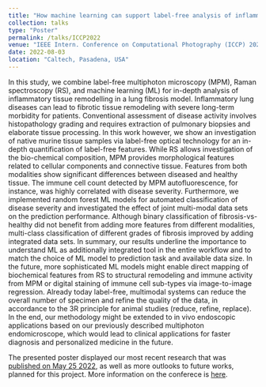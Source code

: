 ```yaml
---
title: "How machine learning can support label-free analysis of inflammatory tissue remodeling using Raman spectroscopy & Multiphoton microscopy"
collection: talks
type: "Poster"
permalink: /talks/ICCP2022
venue: "IEEE Intern. Conference on Computational Photography (ICCP) 2022"
date: 2022-08-03
location: "Caltech, Pasadena, USA"
---
```


In this study, we combine label-free multiphoton microscopy (MPM), Raman spectroscopy (RS), and machine learning (ML) for in-depth analysis of inflammatory tissue remodelling in a lung fibrosis model. Inflammatory lung diseases can lead to fibrotic tissue remodeling with severe long-term morbidity for patients. Conventional assessment of disease activity involves histopathology grading and requires extraction of pulmonary biopsies and elaborate tissue processing. In this work however, we show an investigation of native murine tissue samples via label-free optical technology for an in-depth quantification of label-free features. While RS allows investigation of the bio-chemical composition, MPM provides morphological features related to cellular components and connective tissue. Features from both modalities show significant differences between diseased and healthy tissue. The immune cell count detected by MPM autofluorescence, for instance, was highly correlated with disease severity. 
Furthermore, we implemented random forest ML models for automated classification of disease severity and investigated the effect of joint multi-modal data sets on the prediction performance. Although binary classification of fibrosis-vs-healthy did not benefit from adding more features from different modalities, multi-class classification of different grades of fibrosis improved by adding integrated data sets. In summary, our results underline the importance to understand ML as additionally integrated tool in the entire workflow and to match the choice of ML model to prediction task and available data size. In the future, more sophisticated ML models might enable direct mapping of biochemical features from RS to structural remodeling and immune activity from MPM or digital staining of immune cell sub-types via image-to-image regression. 
Already today label-free, multimodal systems can  reduce the overall number of specimen and refine the quality of the data, in accordance to the 3R principle for animal studies (reduce, refine, replace). In the end, our methodology might be extended to in vivo endoscopic applications based on our previously described multiphoton endomicroscope, which would lead to clinical applications for faster diagnosis and personalized medicine in the future. 

The presented poster displayed our most recent research that was [published on May 25 2022](https://doi.org/10.1002/jbio.202200073), as well as more outlooks to future works, planned for this project. 
More information on the conferece is [here](https://iccp2022.iccp-conference.org/).

